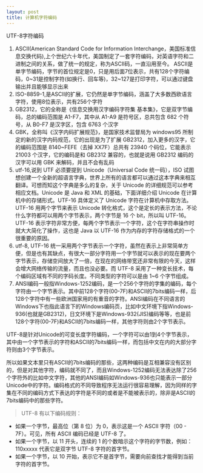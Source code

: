 ```yaml
---
layout: post
title: 计算机字符编码
---
```


UTF-8字符编码

1. ASCII(American Standard Code for Information Interchange，美国标准信息交换代码),上个世纪六十年代，美国制定了一套字符编码，对英语字符和二进制之间的关系，做了统一的规定，称为ASCII码，一直沿用至今。
ASCII是单字节编码，字节的首位规定是0，只是用后面7位表示，共有128个字符编码，0~31是控制字符(如换行、回车等)，32~127是打印字符，可以通过键盘输出并且能够显示出来
2. ISO-8859-1,是ASCII的扩展，它仍然是单字节编码，涵盖了大多数西欧语言字符，使用8位表示，共有256个字符
3. GB2312，它的全称是《信息交换用汉字编码字符集 基本集》，它是双字节编码，总的编码范围是 A1-F7，其中从 A1-A9 是符号区，总共包含 682 个符号，从 B0-F7 是汉字区，包含 6763 个汉字
4. GBK，全称叫《汉字内码扩展规范》，是国家技术监督局为 windows95 所制定的新的汉字内码规范，它的出现是为了扩展 GB2312，加入更多的汉字，它的编码范围是 8140~FEFE（去掉 XX7F）总共有 23940 个码位，它能表示 21003 个汉字，它的编码是和 GB2312 兼容的，也就是说用 GB2312 编码的汉字可以用 GBK 来解码，并且不会有乱码
5. utf-16,说到 UTF 必须要提到 Unicode（Universal Code 统一码），ISO 试图想创建一个全新的超语言字典，世界上所有的语言都可以通过这本字典来相互翻译。可想而知这个字典是多么的复杂，关于 Unicode 的详细规范可以参考相应文档。Unicode 是 Java 和 XML 的基础，下面详细介绍 Unicode 在计算机中的存储形式。UTF-16 具体定义了 Unicode 字符在计算机中存取方法。UTF-16 用两个字节来表示 Unicode 转化格式，这个是定长的表示方法，不论什么字符都可以用两个字节表示，两个字节是 16 个 bit，所以叫 UTF-16。UTF-16 表示字符非常方便，每两个字节表示一个字符，这个在字符串操作时就大大简化了操作，这也是 Java 以 UTF-16 作为内存的字符存储格式的一个很重要的原因。
6. utf-8, UTF-16 统一采用两个字节表示一个字符，虽然在表示上非常简单方便，但是也有其缺点，有很大一部分字符用一个字节就可以表示的现在要两个字节表示，存储空间放大了一倍，在现在的网络带宽还非常有限的今天，这样会增大网络传输的流量，而且也没必要。而 UTF-8 采用了一种变长技术，每个编码区域有不同的字码长度。不同类型的字符可以是由 1~6 个字节组成。
7. ANSI编码一般指Windows-1252编码，是一个256个字符的字集的编码，每个字符由一个字节表示。其中前128个字符(00-7F)和ASCII的7bits编码一样，后128个字符中有一些欧洲国家用的有重音的字符。ANSI编码在不同语言的Windows下也指此语言下的Windows编码页，比如中文环境下指Windows-936(也就是GB2312)，日文环境下是Windows-932(JIS)编码等等，也是前128个字符(00-7F)和ASCII的7bits编码一样，其他字符则由2个字节表示。

UTF-8是针对Unicode的可变长度字符编码，一个字符可以由1到4个字节表示，其中由一个字节表示的字符和ASCII的7bits编码一样，而包括中文在内的大部分字符则由3个字节表示。

所以如果文本里只有ASCII的7bits编码的那些，这两种编码是互相兼容没有区别的，但是对其他字符，编码就不同了，而且Windows-1252编码无法表达除了256个字符外的比如中文字符，其他的ANSI编码如Windows-936也只能表示一部分Unicode中的字符。编码格式的不同导致程序无法运行很容易理解，因为同样的字集在不同的编码方式下表达的字符是不同的或者是不能被表示的，除非是ASCII的7bits编码中的那些字符。

> UTF-8 有以下编码规则：<br>
- 如果一个字节，最高位（第 8 位）为 0，表示这是一个 ASCII 字符（00 - 7F）。可见，所有 ASCII 编码已经是 UTF-8 了。
- 如果一个字节，以 11 开头，连续的 1 的个数暗示这个字符的字节数，例如：110xxxxx 代表它是双字节 UTF-8 字符的首字节。
- 如果一个字节，以 10 开始，表示它不是首字节，需要向前查找才能得到当前字符的首字节。
